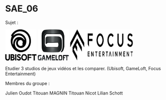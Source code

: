 # SAE_06

Sujet :

<p float="left">
  <img src="https://raw.githubusercontent.com/titoumag/SAE_06/main/static/img/U.png" alt="Ubisoft" width="100" height="100">
  <img src="https://raw.githubusercontent.com/titoumag/SAE_06/main/static/img/GL.png" alt="GameLoft" width="100" height="100">
  <img src="https://raw.githubusercontent.com/titoumag/SAE_06/main/static/img/FE.png" alt="Focus" width="200" height="100">
</p>

Etudier 3 studios de jeux vidéos et les comparer. (Ubisoft, GameLoft, Focus Entertainment)

Membres du groupe :

Julien Oudot
Titouan MAGNIN 
Titouan Nicot 
Lilian Schott
